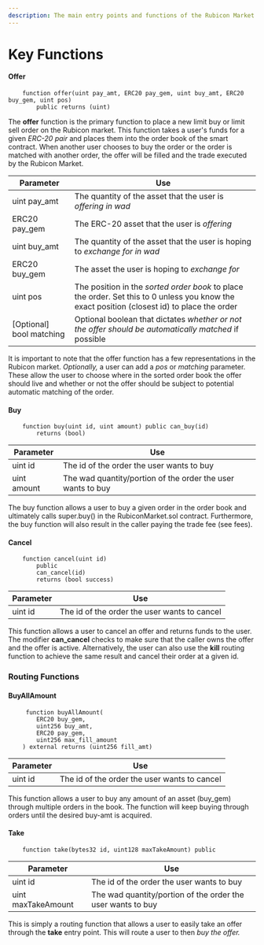 ```yaml
---
description: The main entry points and functions of the Rubicon Market contract
---
```


# Key Functions

#### Offer

```
    function offer(uint pay_amt, ERC20 pay_gem, uint buy_amt, ERC20 buy_gem, uint pos) 
        public returns (uint)
```

The **offer** function is the primary function to place a new limit buy or limit sell order on the Rubicon market. This function takes a user's funds for a given _ERC-20 pair_ and places them into the order book of the smart contract. When another user chooses to buy the order or the order is matched with another order, the offer will be filled and the trade executed by the Rubicon Market.

| Parameter                 | Use                                                                                                                                          |
| ------------------------- | -------------------------------------------------------------------------------------------------------------------------------------------- |
| uint pay\_amt             | The quantity of the asset that the user is _offering in wad_                                                                                 |
| ERC20 pay\_gem            | The ERC-20 asset that the user is _offering_                                                                                                 |
| uint buy\_amt             | The quantity of the asset that the user is hoping to _exchange for in wad_                                                                   |
| ERC20 buy\_gem            | The asset the user is hoping to _exchange for_                                                                                               |
| uint pos                  | The position in the _sorted order book_ to place the order. Set this to 0 unless you know the exact position (closest id) to place the order |
| \[Optional] bool matching | Optional boolean that dictates _whether or not the offer should be automatically matched_ if possible                                        |

It is important to note that the offer function has a few representations in the Rubicon market. _Optionally,_ a user can add a _pos_ or _matching_ parameter. These allow the user to choose where in the sorted order book the offer should live and whether or not the offer should be subject to potential automatic matching of the order.

#### Buy

```
    function buy(uint id, uint amount) public can_buy(id) 
        returns (bool)
```

| Parameter   | Use                                                          |
| ----------- | ------------------------------------------------------------ |
| uint id     | The id of the order the user wants to buy                    |
| uint amount | The wad quantity/portion of the order the user wants to buy  |

The buy function allows a user to buy a given order in the order book and ultimately calls super.buy() in the RubiconMarket.sol contract. Furthermore, the buy function will also result in the caller paying the trade fee (see fees).

#### Cancel

```
    function cancel(uint id)
        public
        can_cancel(id)
        returns (bool success)
```

| Parameter | Use                                          |
| --------- | -------------------------------------------- |
| uint id   | The id of the order the user wants to cancel |

This function allows a user to cancel an offer and returns funds to the user. The modifier **can\_cancel** checks to make sure that the caller owns the offer and the offer is active. Alternatively, the user can also use the **kill** routing function to achieve the same result and cancel their order at a given id.

### Routing Functions

#### BuyAllAmount

```
     function buyAllAmount(
        ERC20 buy_gem,
        uint256 buy_amt,
        ERC20 pay_gem,
        uint256 max_fill_amount
    ) external returns (uint256 fill_amt)
```

| Parameter | Use                                          |
| --------- | -------------------------------------------- |
| uint id   | The id of the order the user wants to cancel |

This function allows a user to buy any amount of an asset (buy\_gem) through multiple orders in the book. The function will keep buying through orders until the desired buy-amt is acquired.

#### Take

```
    function take(bytes32 id, uint128 maxTakeAmount) public
```

| Parameter          | Use                                                          |
| ------------------ | ------------------------------------------------------------ |
| uint id            | The id of the order the user wants to buy                    |
| uint maxTakeAmount | The wad quantity/portion of the order the user wants to buy  |

This is simply a routing function that allows a user to easily take an offer through the **take** entry point. This will route a user to then _buy the offer._
